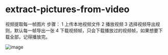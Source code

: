# extract-pictures-from-video
视频提取每一帧图片
步骤：
1 上传本地视频文件
2 播放视频
3 选择视频导出规则，默认每一帧导出一张
4 下载视频帧，只会下载播放过的视频帧，如果想要下载全部，记得播放完。

![image](https://user-images.githubusercontent.com/32627250/222380014-2705bf43-aec3-4cf2-bd54-37c4865da1a2.png)
